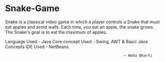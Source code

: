 # Snake-Game


Snake is a classical video game in which a player controls a Snake that must eat apples and avoid walls. Each time, you eat an apple, the snake grows. The Snake's goal is to eat the maximum of apples. 


Language Used - Java Core
concept Used - Swing, AWT & Basic Java Concepts
IDE Used - NetBeans


                                                          ~ Neha Bharti
